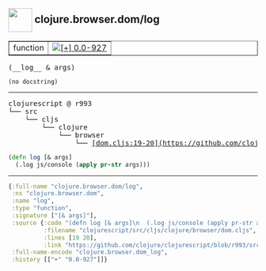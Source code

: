 ## <img width="48px" valign="middle" src="http://i.imgur.com/Hi20huC.png"> clojure.browser.dom/log

 <table border="1">
<tr>
<td>function</td>
<td><a href="https://github.com/cljsinfo/api-refs/tree/0.0-927"><img valign="middle" alt="[+] 0.0-927" src="https://img.shields.io/badge/+-0.0--927-lightgrey.svg"></a> </td>
</tr>
</table>

 <samp>
(__log__ & args)<br>
</samp>

```
(no docstring)
```

---

 <pre>
clojurescript @ r993
└── src
    └── cljs
        └── clojure
            └── browser
                └── <ins>[dom.cljs:19-20](https://github.com/clojure/clojurescript/blob/r993/src/cljs/clojure/browser/dom.cljs#L19-L20)</ins>
</pre>

```clj
(defn log [& args]
  (.log js/console (apply pr-str args)))
```


---

```clj
{:full-name "clojure.browser.dom/log",
 :ns "clojure.browser.dom",
 :name "log",
 :type "function",
 :signature ["[& args]"],
 :source {:code "(defn log [& args]\n  (.log js/console (apply pr-str args)))",
          :filename "clojurescript/src/cljs/clojure/browser/dom.cljs",
          :lines [19 20],
          :link "https://github.com/clojure/clojurescript/blob/r993/src/cljs/clojure/browser/dom.cljs#L19-L20"},
 :full-name-encode "clojure.browser.dom_log",
 :history [["+" "0.0-927"]]}

```
